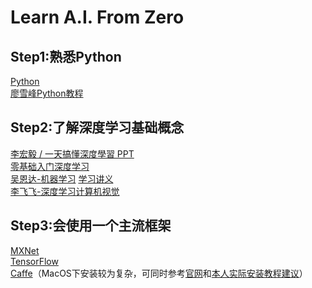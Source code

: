 # Learn A.I. From Zero

## Step1:熟悉Python
[Python](https://www.python.org/)
<br>
[廖雪峰Python教程](https://www.liaoxuefeng.com/wiki/0014316089557264a6b348958f449949df42a6d3a2e542c000)

## Step2:了解深度学习基础概念
[李宏毅 / 一天搞懂深度學習 PPT](https://www.slideshare.net/tw_dsconf/ss-62245351?qid=108adce3-2c3d-4758-a830-95d0a57e46bc&v=&b=&from_search=3)
<br>
[零基础入门深度学习](https://www.zybuluo.com/hanbingtao/note/433855)
<br>
[吴恩达-机器学习](http://open.163.com/special/opencourse/machinelearning.html) [学习讲义](http://cs229.stanford.edu/syllabus.html)
<br>
[李飞飞-深度学习计算机视觉](http://study.163.com/course/introduction/1003223001.htm)

## Step3:会使用一个主流框架
[MXNet](https://mxnet.apache.org/)
<br>
[TensorFlow](https://www.tensorflow.org/?hl=zh-cn)
<br>
[Caffe](http://caffe.berkeleyvision.org/)（MacOS下安装较为复杂，可同时参考[官网](http://caffe.berkeleyvision.org/installation.html#compilation)和[本人实际安装教程建议](https://github.com/BigabilityLiu/MyWikis/wiki/Install-Caffe--in-Mac-OS)）
